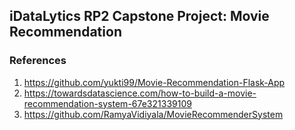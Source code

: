 ## iDataLytics RP2 Capstone Project: Movie Recommendation

### References
1. https://github.com/yukti99/Movie-Recommendation-Flask-App
2. https://towardsdatascience.com/how-to-build-a-movie-recommendation-system-67e321339109
3. https://github.com/RamyaVidiyala/MovieRecommenderSystem
